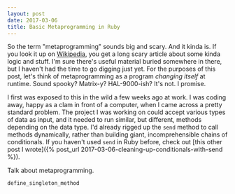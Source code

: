 ```yaml
---
layout: post
date: 2017-03-06
title: Basic Metaprogramming in Ruby
---
```


So the term "metaprogramming" sounds big and scary. And it kinda is. If you look it up on [Wikipedia](https://en.wikipedia.org/wiki/Metaprogramming), you get a long scary article about some kinda logic and stuff. I'm sure there's useful material buried somewhere in there, but I haven't had the time to go digging just yet. For the purposes of this post, let's think of metaprogramming as a program *changing itself* at runtime. Sound spooky? Matrix-y? HAL-9000-ish? It's not. I promise.

I first was exposed to this in the wild a few weeks ago at work. I was coding away, happy as a clam in front of a computer, when I came across a pretty standard problem. The project I was working on could accept various types of data as input, and it needed to run similar, but different, methods depending on the data type. I'd already rigged up the `send` method to call methods dynamically, rather than building giant, incomprehensible chains of conditionals. If you haven't used `send` in Ruby before, check out [this other post I wrote]({% post_url 2017-03-06-cleaning-up-conditionals-with-send %}).

Talk about metaprogramming.

`define_singleton_method`
